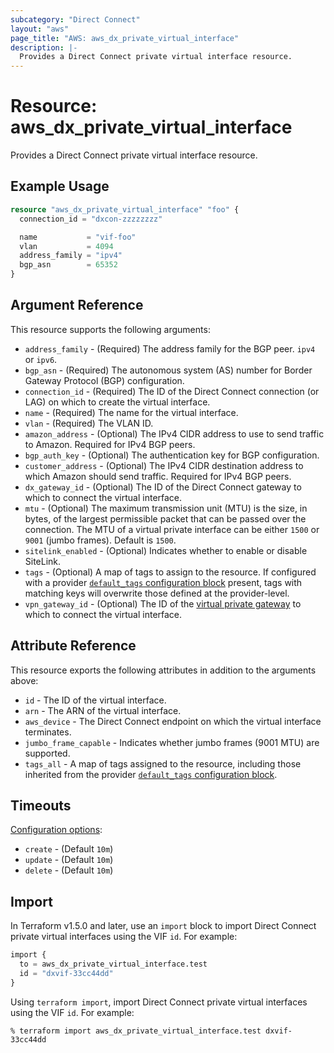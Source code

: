 ```yaml
---
subcategory: "Direct Connect"
layout: "aws"
page_title: "AWS: aws_dx_private_virtual_interface"
description: |-
  Provides a Direct Connect private virtual interface resource.
---
```


# Resource: aws_dx_private_virtual_interface

Provides a Direct Connect private virtual interface resource.

## Example Usage

```terraform
resource "aws_dx_private_virtual_interface" "foo" {
  connection_id = "dxcon-zzzzzzzz"

  name           = "vif-foo"
  vlan           = 4094
  address_family = "ipv4"
  bgp_asn        = 65352
}
```

## Argument Reference

This resource supports the following arguments:

* `address_family` - (Required) The address family for the BGP peer. `ipv4 ` or `ipv6`.
* `bgp_asn` - (Required) The autonomous system (AS) number for Border Gateway Protocol (BGP) configuration.
* `connection_id` - (Required) The ID of the Direct Connect connection (or LAG) on which to create the virtual interface.
* `name` - (Required) The name for the virtual interface.
* `vlan` - (Required) The VLAN ID.
* `amazon_address` - (Optional) The IPv4 CIDR address to use to send traffic to Amazon. Required for IPv4 BGP peers.
* `bgp_auth_key` - (Optional) The authentication key for BGP configuration.
* `customer_address` - (Optional) The IPv4 CIDR destination address to which Amazon should send traffic. Required for IPv4 BGP peers.
* `dx_gateway_id` - (Optional) The ID of the Direct Connect gateway to which to connect the virtual interface.
* `mtu` - (Optional) The maximum transmission unit (MTU) is the size, in bytes, of the largest permissible packet that can be passed over the connection.
The MTU of a virtual private interface can be either `1500` or `9001` (jumbo frames). Default is `1500`.
* `sitelink_enabled` - (Optional) Indicates whether to enable or disable SiteLink.
* `tags` - (Optional) A map of tags to assign to the resource. If configured with a provider [`default_tags` configuration block](https://registry.terraform.io/providers/hashicorp/aws/latest/docs#default_tags-configuration-block) present, tags with matching keys will overwrite those defined at the provider-level.
* `vpn_gateway_id` - (Optional) The ID of the [virtual private gateway](vpn_gateway.html) to which to connect the virtual interface.

## Attribute Reference

This resource exports the following attributes in addition to the arguments above:

* `id` - The ID of the virtual interface.
* `arn` - The ARN of the virtual interface.
* `aws_device` - The Direct Connect endpoint on which the virtual interface terminates.
* `jumbo_frame_capable` - Indicates whether jumbo frames (9001 MTU) are supported.
* `tags_all` - A map of tags assigned to the resource, including those inherited from the provider [`default_tags` configuration block](https://registry.terraform.io/providers/hashicorp/aws/latest/docs#default_tags-configuration-block).

## Timeouts

[Configuration options](https://developer.hashicorp.com/terraform/language/resources/syntax#operation-timeouts):

- `create` - (Default `10m`)
- `update` - (Default `10m`)
- `delete` - (Default `10m`)

## Import

In Terraform v1.5.0 and later, use an `import` block to import Direct Connect private virtual interfaces using the VIF `id`. For example:

```terraform
import {
  to = aws_dx_private_virtual_interface.test
  id = "dxvif-33cc44dd"
}
```

Using `terraform import`, import Direct Connect private virtual interfaces using the VIF `id`. For example:

```console
% terraform import aws_dx_private_virtual_interface.test dxvif-33cc44dd
```
